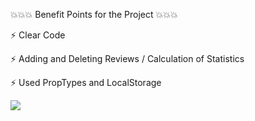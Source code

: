 💥💥💥 Benefit Points for the Project 💥💥💥

⚡ Clear Code

⚡ Adding and Deleting Reviews / Calculation of Statistics

⚡ Used  PropTypes and LocalStorage

![](https://media.giphy.com/media/cgzHlhotPqBPesNYyU/giphy.gif)
